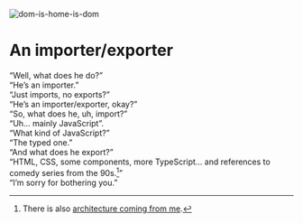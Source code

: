 ![dom-is-home-is-dom](https://github.com/user-attachments/assets/e54d59ec-5c75-4c4f-b846-9363332def59)

# An importer/exporter

“Well, what does he do?”\
“He’s an importer.”\
“Just imports, no exports?”\
“He’s an importer/exporter, okay?”\
“So, what does he, uh, import?”\
“Uh… mainly JavaScript”.\
“What kind of JavaScript?”\
“The typed one.”\
“And what does he export?”\
“HTML, CSS, some components, more TypeScript… and references to comedy series from the 90s.[^1]”\
“I’m sorry for bothering you.”

[^1]: There is also [architecture coming from me](https://youtu.be/VtuwWL6SMYk?feature=shared&t=8).
